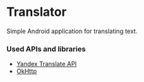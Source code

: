 # Translator #

Simple Android application for translating text.

### Used APIs and libraries ###

* [Yandex Translate API](https://tech.yandex.com/translate/)
* [OkHttp](http://square.github.io/okhttp/)